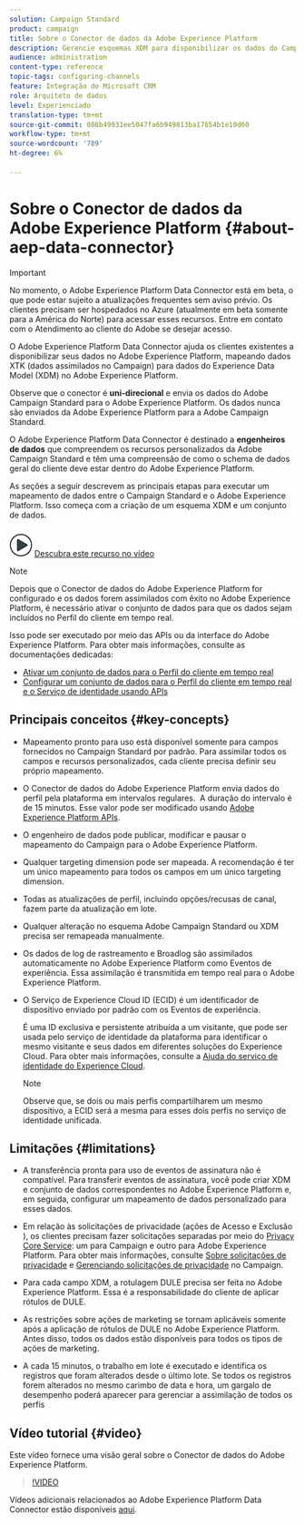 ```yaml
---
solution: Campaign Standard
product: campaign
title: Sobre o Conector de dados da Adobe Experience Platform
description: Gerencie esquemas XDM para disponibilizar os dados do Campaign Standard no Adobe Experience Platform.
audience: administration
content-type: reference
topic-tags: configuring-channels
feature: Integração do Microsoft CRM
role: Arquiteto de dados
level: Experienciado
translation-type: tm+mt
source-git-commit: 088b49931ee5047fa6b949813ba17654b1e10d60
workflow-type: tm+mt
source-wordcount: '789'
ht-degree: 6%

---
```



# Sobre o Conector de dados da Adobe Experience Platform {#about-aep-data-connector}

>[!IMPORTANT]
>
>No momento, o Adobe Experience Platform Data Connector está em beta, o que pode estar sujeito a atualizações frequentes sem aviso prévio. Os clientes precisam ser hospedados no Azure (atualmente em beta somente para a América do Norte) para acessar esses recursos. Entre em contato com o Atendimento ao cliente do Adobe se desejar acesso.

O Adobe Experience Platform Data Connector ajuda os clientes existentes a disponibilizar seus dados no Adobe Experience Platform, mapeando dados XTK (dados assimilados no Campaign) para dados do Experience Data Model (XDM) no Adobe Experience Platform.

Observe que o conector é **uni-direcional** e envia os dados do Adobe Campaign Standard para o Adobe Experience Platform. Os dados nunca são enviados da Adobe Experience Platform para a Adobe Campaign Standard.

O Adobe Experience Platform Data Connector é destinado a **engenheiros de dados** que compreendem os recursos personalizados da Adobe Campaign Standard e têm uma compreensão de como o schema de dados geral do cliente deve estar dentro do Adobe Experience Platform.

As seções a seguir descrevem as principais etapas para executar um mapeamento de dados entre o Campaign Standard e o Adobe Experience Platform. Isso começa com a criação de um esquema XDM e um conjunto de dados.

![](assets/do-not-localize/how-to-video.png) [Descubra este recurso no vídeo](#video)

>[!NOTE]
>Depois que o Conector de dados do Adobe Experience Platform for configurado e os dados forem assimilados com êxito no Adobe Experience Platform, é necessário ativar o conjunto de dados para que os dados sejam incluídos no Perfil do cliente em tempo real.
>
>Isso pode ser executado por meio das APIs ou da interface do Adobe Experience Platform. Para obter mais informações, consulte as documentações dedicadas:
>
>* [Ativar um conjunto de dados para o Perfil do cliente em tempo real](https://docs.adobe.com/content/help/en/experience-platform/rtcdp/datasets/dataset.html)
>* [Configurar um conjunto de dados para o Perfil do cliente em tempo real e o Serviço de identidade usando APIs](https://docs.adobe.com/content/help/en/experience-platform/catalog/api/getting-started.html)


## Principais conceitos {#key-concepts}

* Mapeamento pronto para uso está disponível somente para campos fornecidos no Campaign Standard por padrão. Para assimilar todos os campos e recursos personalizados, cada cliente precisa definir seu próprio mapeamento.

* O Conector de dados do Adobe Experience Platform envia dados do perfil pela plataforma em intervalos regulares. &#x200B; A duração do intervalo é de 15 minutos. Esse valor pode ser modificado usando [Adobe Experience Platform APIs](https://docs.adobe.com/content/help/en/experience-platform/ingestion/home.html).

* O engenheiro de dados pode publicar, modificar e pausar o mapeamento do Campaign para o Adobe Experience Platform.

* Qualquer targeting dimension pode ser mapeada. A recomendação é ter um único mapeamento para todos os campos em um único targeting dimension.

* Todas as atualizações de perfil, incluindo opções/recusas de canal, fazem parte da atualização em lote.

* Qualquer alteração no esquema Adobe Campaign Standard ou XDM precisa ser remapeada manualmente. &#x200B;

* Os dados de log de rastreamento e Broadlog são assimilados automaticamente no Adobe Experience Platform como Eventos de experiência. Essa assimilação é transmitida em tempo real para o Adobe Experience Platform.

* O Serviço de Experience Cloud ID (ECID) é um identificador de dispositivo enviado por padrão com os Eventos de experiência.

   É uma ID exclusiva e persistente atribuída a um visitante, que pode ser usada pelo serviço de identidade da plataforma para identificar o mesmo visitante e seus dados em diferentes soluções do Experience Cloud. Para obter mais informações, consulte a [Ajuda do serviço de identidade do Experience Cloud](https://docs.adobe.com/content/help/en/id-service/using/home.html).

   >[!NOTE]
   >
   >Observe que, se dois ou mais perfis compartilharem um mesmo dispositivo, a ECID será a mesma para esses dois perfis no serviço de identidade unificada.

## Limitações {#limitations}

* A transferência pronta para uso de eventos de assinatura não é compatível. Para transferir eventos de assinatura, você pode criar XDM e conjunto de dados correspondentes no Adobe Experience Platform e, em seguida, configurar um mapeamento de dados personalizado para esses dados.

* Em relação às solicitações de privacidade (ações de Acesso e Exclusão ), os clientes precisam fazer solicitações separadas por meio do [Privacy Core Service](https://docs.adobe.com/content/help/en/experience-platform/privacy/home.html#how-to-use-privacy-service-to-manage-privacy-job-requests): um para Campaign e outro para Adobe Experience Platform. Para obter mais informações, consulte [Sobre solicitações de privacidade](https://experienceleague.adobe.com/docs/campaign-standard/using/getting-started/privacy/privacy-requests.html?lang=pt-BR#getting-started) e [Gerenciando solicitações de privacidade](https://helpx.adobe.com/br/campaign/kb/acs-privacy.html#ManagingPrivacyRequests) no Campaign.

* Para cada campo XDM, a rotulagem DULE precisa ser feita no Adobe Experience Platform. Essa é a responsabilidade do cliente de aplicar rótulos de DULE.

* As restrições sobre ações de marketing se tornam aplicáveis somente após a aplicação de rótulos de DULE no Adobe Experience Platform. Antes disso, todos os dados estão disponíveis para todos os tipos de ações de marketing.

* A cada 15 minutos, o trabalho em lote é executado e identifica os registros que foram alterados desde o último lote. Se todos os registros forem alterados no mesmo carimbo de data e hora, um gargalo de desempenho poderá aparecer para gerenciar a assimilação de todos os perfis

## Vídeo tutorial {#video}

Este vídeo fornece uma visão geral sobre o Conector de dados do Adobe Experience Platform.

>[!VIDEO](https://video.tv.adobe.com/v/27304?quality=12&captions=eng)

Vídeos adicionais relacionados ao Adobe Experience Platform Data Connector estão disponíveis [aqui](https://experienceleague.adobe.com/docs/campaign-standard-learn/tutorials/administrating/adobe-experience-platform-data-connector/understanding-the-adobe-experience-platform-data-connector.html?lang=pt-BR#administrating).
